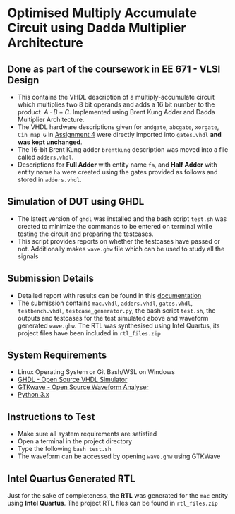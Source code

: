# Optimised Multiply Accumulate Circuit using Dadda Multiplier Architecture

## Done as part of the coursework in EE 671 - VLSI Design

- This contains the VHDL description of a multiply-accumulate circuit which multiplies two 8 bit operands and adds a 16 bit number to the product $\ A \cdot B + C$. Implemented using Brent Kung Adder and Dadda Multiplier Architecture.
- The VHDL hardware descriptions given for `andgate`, `abcgate`,
`xorgate`, `Cin_map_G` in [Assignment 4](https://github.com/rohankalbag/ee671-iitb/blob/main/brent-kung-adder/report.pdf) were directly imported into
`gates.vhdl` **and was kept unchanged**. 
- The 16-bit Brent Kung adder
`brentkung` description was moved into a file called `adders.vhdl`.
- Descriptions for **Full Adder** with entity name `fa`, and **Half
Adder** with entity name `ha` were created using the gates provided as
follows and stored in `adders.vhdl`.

## Simulation of DUT using GHDL

- The latest version of `ghdl` was installed and the bash script `test.sh`
was created to minimize the commands to be entered on terminal while
testing the circuit and preparing the testcases.
- This script provides reports on whether the testcases have passed or
not. Additionally makes `wave.ghw` file which can be used to study all
the signals


## Submission Details

- Detailed report with results can be found in this [documentation](https://github.com/rohankalbag/ee671-iitb/blob/main/multiply-accumulate-dadda/report.pdf)
- The submission contains `mac.vhdl`, `adders.vhdl`, `gates.vhdl`,
`testbench.vhdl`, `testcase_generator.py`, the bash script `test.sh`,
the outputs and testcases for the test simulated above and waveform
generated `wave.ghw`. The RTL was synthesised using Intel Quartus, its
project files have been included in `rtl_files.zip`

## System Requirements

- Linux Operating System or Git Bash/WSL on Windows
- [GHDL - Open Source VHDL Simulator](http://ghdl.free.fr/)
- [GTKwave - Open Source Waveform
  Analyser](https://gtkwave.sourceforge.net/)
- [Python 3.x](https://www.python.org/downloads/)

## Instructions to Test

- Make sure all system requirements are satisfied
- Open a terminal in the project directory
- Type the following `bash test.sh`
- The waveform can be accessed by opening `wave.ghw` using GTKWave

## Intel Quartus Generated RTL

Just for the sake of completeness, the **RTL** was generated for the
`mac` entity using **Intel Quartus**. The project RTL files can be found in `rtl_files.zip`
